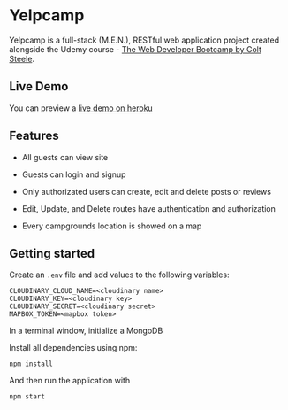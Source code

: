 # Yelpcamp
Yelpcamp is a full-stack (M.E.N.), RESTful web application project created alongside the Udemy course - [The Web Developer Bootcamp by Colt Steele](https://www.udemy.com/course/the-web-developer-bootcamp/).

## Live Demo

You can preview a [live demo on heroku](https://powerful-plains-81049.herokuapp.com/)

## Features

* All guests can view site

* Guests can login and signup

* Only authorizated users can create, edit and delete posts or reviews

* Edit, Update, and Delete routes have authentication and authorization

* Every campgrounds location is showed on a map

## Getting started

Create an `.env` file and add values to the following variables:

```
CLOUDINARY_CLOUD_NAME=<cloudinary name>
CLOUDINARY_KEY=<cloudinary key>
CLOUDINARY_SECRET=<cloudinary secret>
MAPBOX_TOKEN=<mapbox token>
```

In a terminal window, initialize a MongoDB

Install all dependencies using npm:

`npm install`

And then run the application with

`npm start`
